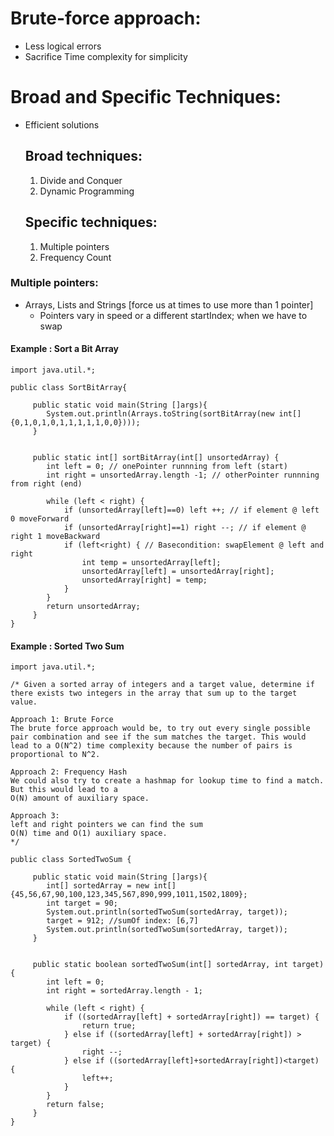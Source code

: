# Brute-force approach: 
* Less logical errors
* Sacrifice Time complexity for simplicity
# Broad and Specific Techniques:
* Efficient solutions
  ## Broad techniques:
  1. Divide and Conquer
  2. Dynamic Programming
  ## Specific techniques:
  1. Multiple pointers
  2. Frequency Count

### Multiple pointers:
* Arrays, Lists and Strings [force us at times to use more than 1 pointer]
    * Pointers vary in speed or a different startIndex; when we have to swap

#### Example : Sort a Bit Array
```
import java.util.*;

public class SortBitArray{

     public static void main(String []args){
        System.out.println(Arrays.toString(sortBitArray(new int[]{0,1,0,1,0,1,1,1,1,1,0,0})));
     }
     
     
     public static int[] sortBitArray(int[] unsortedArray) {
        int left = 0; // onePointer runnning from left (start)
        int right = unsortedArray.length -1; // otherPointer runnning from right (end)
        
        while (left < right) {
            if (unsortedArray[left]==0) left ++; // if element @ left 0 moveForward
            if (unsortedArray[right]==1) right --; // if element @ right 1 moveBackward
            if (left<right) { // Basecondition: swapElement @ left and right
                int temp = unsortedArray[left];
                unsortedArray[left] = unsortedArray[right];
                unsortedArray[right] = temp;
            }
        }
        return unsortedArray;
     }
}
```

#### Example : Sorted Two Sum

```
import java.util.*;

/* Given a sorted array of integers and a target value, determine if there exists two integers in the array that sum up to the target value.

Approach 1: Brute Force
The brute force approach would be, to try out every single possible pair combination and see if the sum matches the target. This would lead to a O(N^2) time complexity because the number of pairs is proportional to N^2.

Approach 2: Frequency Hash
We could also try to create a hashmap for lookup time to find a match. But this would lead to a 
O(N) amount of auxiliary space.

Approach 3: 
left and right pointers we can find the sum
O(N) time and O(1) auxiliary space.
*/

public class SortedTwoSum {

     public static void main(String []args){
        int[] sortedArray = new int[] {45,56,67,90,100,123,345,567,890,999,1011,1502,1809};
        int target = 90;
        System.out.println(sortedTwoSum(sortedArray, target));
        target = 912; //sumOf index: [6,7]
        System.out.println(sortedTwoSum(sortedArray, target));
     }
     
     
     public static boolean sortedTwoSum(int[] sortedArray, int target) {
        int left = 0;
        int right = sortedArray.length - 1;
         
        while (left < right) {
            if ((sortedArray[left] + sortedArray[right]) == target) {
                return true;
            } else if ((sortedArray[left] + sortedArray[right]) > target) { 
                right --;
            } else if ((sortedArray[left]+sortedArray[right])<target) {
                left++;
            }
        }
        return false;
     }
}
```


